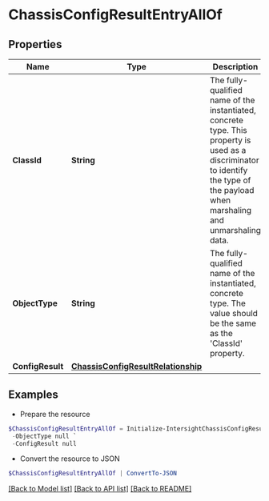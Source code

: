 # ChassisConfigResultEntryAllOf
## Properties

Name | Type | Description | Notes
------------ | ------------- | ------------- | -------------
**ClassId** | **String** | The fully-qualified name of the instantiated, concrete type. This property is used as a discriminator to identify the type of the payload when marshaling and unmarshaling data. | [default to "chassis.ConfigResultEntry"]
**ObjectType** | **String** | The fully-qualified name of the instantiated, concrete type. The value should be the same as the &#39;ClassId&#39; property. | [default to "chassis.ConfigResultEntry"]
**ConfigResult** | [**ChassisConfigResultRelationship**](ChassisConfigResultRelationship.md) |  | [optional] 

## Examples

- Prepare the resource
```powershell
$ChassisConfigResultEntryAllOf = Initialize-IntersightChassisConfigResultEntryAllOf  -ClassId null `
 -ObjectType null `
 -ConfigResult null
```

- Convert the resource to JSON
```powershell
$ChassisConfigResultEntryAllOf | ConvertTo-JSON
```

[[Back to Model list]](../README.md#documentation-for-models) [[Back to API list]](../README.md#documentation-for-api-endpoints) [[Back to README]](../README.md)

